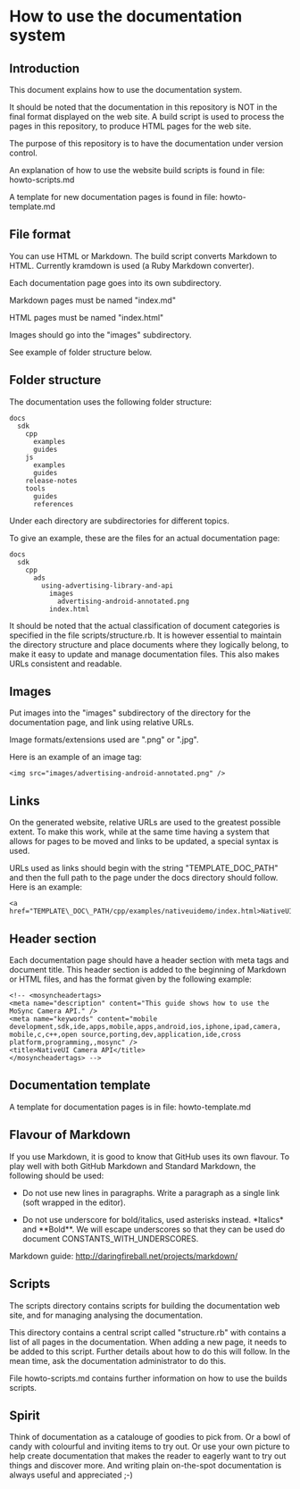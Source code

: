 # How to use the documentation system

## Introduction
This document explains how to use the documentation system.

It should be noted that the documentation in this repository is NOT in the final format displayed on the web site. A build script is used to process the pages in this repository, to produce HTML pages for the web site.

The purpose of this repository is to have the documentation under version control.

An explanation of how to use the website build scripts is found in file: howto-scripts.md

A template for new documentation pages is found in file: howto-template.md

## File format

You can use HTML or Markdown. The build script converts Markdown to HTML. Currently kramdown is used (a Ruby Markdown converter).

Each documentation page goes into its own subdirectory.

Markdown pages must be named "index.md"

HTML pages must be named "index.html"

Images should go into the "images" subdirectory. 

See example of folder structure below.

## Folder structure

The documentation uses the following folder structure:

    docs
      sdk
        cpp
          examples
          guides
        js
          examples
          guides
        release-notes
        tools
          guides
          references

Under each directory are subdirectories for different topics.

To give an example, these are the files for an actual documentation page:

    docs
      sdk
        cpp
          ads
            using-advertising-library-and-api
              images
                advertising-android-annotated.png
              index.html

It should be noted that the actual classification of document categories is specified in the file scripts/structure.rb. It is however essential to maintain the directory structure and place documents where they logically belong, to make it easy to update and manage documentation files. This also makes URLs consistent and readable.

## Images

Put images into the "images" subdirectory of the directory for the documentation page, and link using relative URLs.

Image formats/extensions used are ".png" or ".jpg".

Here is an example of an image tag:

    <img src="images/advertising-android-annotated.png" />

## Links

On the generated website, relative URLs are used to the greatest possible extent. To make this work, while at the same time having a system that allows for pages to be moved and links to be updated, a special syntax is used. 

URLs used as links should begin with the string "TEMPLATE\_DOC\_PATH" and then the full path to the page under the docs directory should follow. Here is an example:

    <a href="TEMPLATE\_DOC\_PATH/cpp/examples/nativeuidemo/index.html>NativeUIDemo</a>
    
## Header section

Each documentation page should have a header section with meta tags and document title. This header section is added to the beginning of Markdown or HTML files, and has the format given by the following example:

    <!-- <mosyncheadertags>
    <meta name="description" content="This guide shows how to use the
    MoSync Camera API." />
    <meta name="keywords" content="mobile
    development,sdk,ide,apps,mobile,apps,android,ios,iphone,ipad,camera,
    mobile,c,c++,open source,porting,dev,application,ide,cross
    platform,programming,,mosync" />
    <title>NativeUI Camera API</title>
    </mosyncheadertags> -->

## Documentation template

A template for documentation pages is in file: howto-template.md

## Flavour of Markdown

If you use Markdown, it is good to know that GitHub uses its own flavour. To play well with both GitHub Markdown and Standard Markdown, the following should be used:

* Do not use new lines in paragraphs. Write a paragraph as a single link (soft wrapped in the editor).

* Do not use underscore for bold/italics, used asterisks instead. \*Italics\* and \*\*Bold\*\*. We will escape underscores so that they can be used do document CONSTANTS\_WITH\_UNDERSCORES.

Markdown guide: http://daringfireball.net/projects/markdown/

## Scripts

The scripts directory contains scripts for building the documentation web site, and for managing analysing the documentation.

This directory contains a central script called "structure.rb" with contains a list of all pages in the documentation. When adding a new page, it needs to be added to this script. Further details about how to do this will follow. In the mean time, ask the documentation administrator to do this.

File howto-scripts.md contains further information on how to use the builds scripts.

## Spirit

Think of documentation as a catalouge of goodies to pick from. Or a bowl of candy with colourful and inviting items to try out. Or use your own picture to help create documentation that makes the reader to eagerly want to try out things and discover more. And writing plain on-the-spot documentation is always useful and appreciated ;-)
